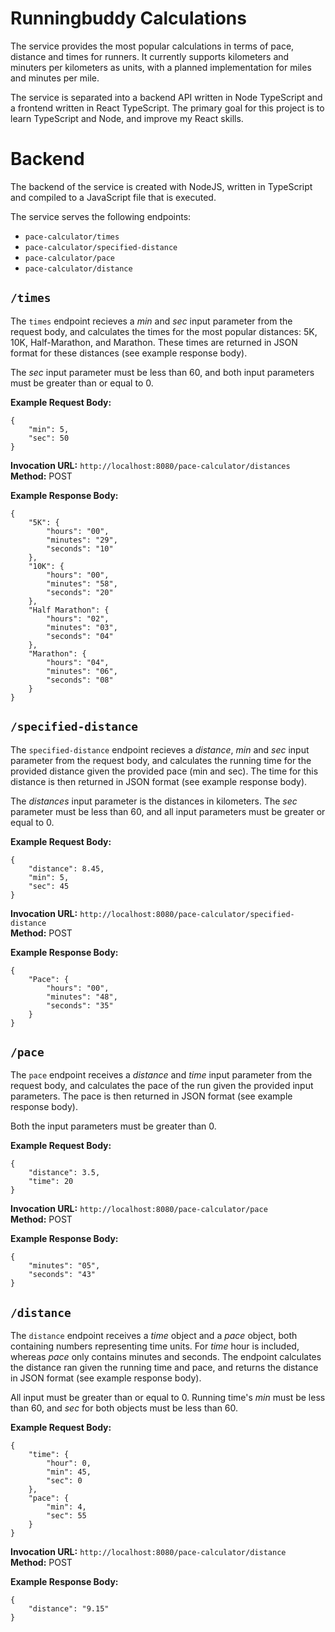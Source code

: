 # Runningbuddy Calculations

The service provides the most popular calculations in terms of pace, distance and times for runners. It currently supports kilometers and minuters per kilometers as units, with a planned implementation for miles and minutes per mile. 

The service is separated into a backend API written in Node TypeScript and a frontend written in React TypeScript. The primary goal for this project is to learn TypeScript and Node, and improve my React skills. 

# Backend
The backend of the service is created with NodeJS, written in TypeScript and compiled to a JavaScript file that is executed. 

The service serves the following endpoints:

* `pace-calculator/times`
* `pace-calculator/specified-distance`
* `pace-calculator/pace`
* `pace-calculator/distance`

## `/times`

The `times` endpoint recieves a *min* and *sec* input parameter from the request body, and calculates the times for the most popular distances: 5K, 10K, Half-Marathon, and Marathon. These times are returned in JSON format for these distances (see example response body).

The *sec* input parameter must be less than 60, and both input parameters must be greater than or equal to 0.

**Example Request Body:**
```
{
    "min": 5,
    "sec": 50
}
```

**Invocation URL:** `http://localhost:8080/pace-calculator/distances` <br>
**Method:** POST <br>

**Example Response Body:**
```
{
    "5K": {
        "hours": "00",
        "minutes": "29",
        "seconds": "10"
    },
    "10K": {
        "hours": "00",
        "minutes": "58",
        "seconds": "20"
    },
    "Half Marathon": {
        "hours": "02",
        "minutes": "03",
        "seconds": "04"
    },
    "Marathon": {
        "hours": "04",
        "minutes": "06",
        "seconds": "08"
    }
}
```

## `/specified-distance`
The `specified-distance` endpoint recieves a *distance*, *min* and *sec* input parameter from the request body, and calculates the running time for the provided distance given the provided pace (min and sec). The time for this distance is then returned in JSON format (see example response body).

The *distances* input parameter is the distances in kilometers. The *sec* parameter must be less than 60, and all input parameters must be greater or equal to 0.

**Example Request Body:**
```
{
    "distance": 8.45,
    "min": 5,
    "sec": 45
}
```

**Invocation URL:** `http://localhost:8080/pace-calculator/specified-distance`<br>
**Method:** POST

**Example Response Body:**
```
{
    "Pace": {
        "hours": "00",
        "minutes": "48",
        "seconds": "35"
    }
}
```

## `/pace`
The `pace` endpoint receives a *distance* and *time* input parameter from the request body, and calculates the pace of the run given the provided input parameters. The pace is then returned in JSON format (see example response body).

Both the input parameters must be greater than 0.

**Example Request Body:**
```
{
    "distance": 3.5,
    "time": 20
}
```

**Invocation URL:** `http://localhost:8080/pace-calculator/pace` <br>
**Method:** POST

**Example Response Body:**
```
{
    "minutes": "05",
    "seconds": "43"
}
```

## `/distance`
The `distance` endpoint receives a *time* object and a *pace* object, both containing numbers representing time units. For *time* hour is included, whereas *pace* only contains minutes and seconds. The endpoint calculates the distance ran given the running time and pace, and returns the distance in JSON format (see example response body).

All input must be greater than or equal to 0. Running time's *min* must be less than 60, and *sec* for both objects must be less than 60.

**Example Request Body:**
```
{
    "time": {
        "hour": 0,
        "min": 45,
        "sec": 0
    },
    "pace": {
        "min": 4,
        "sec": 55
    }
}
```

**Invocation URL:** `http://localhost:8080/pace-calculator/distance` <br>
**Method:** POST

**Example Response Body:**
```
{
    "distance": "9.15"
}
```